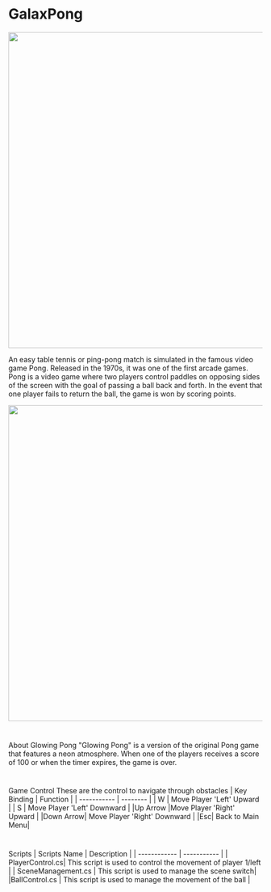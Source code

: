 # GalaxPong

<img width="625"  src="https://github.com/SteveCun/Project-2DPong-GalaxPong-Github/assets/125948499/3363f365-aca7-4c22-a25f-08d7d5a50fd6">

An easy table tennis or ping-pong match is simulated in the famous video game Pong. Released in the 1970s, it was one of the first arcade games. Pong is a video game where two players control paddles on opposing sides of the screen with the goal of passing a ball back and forth. In the event that one player fails to return the ball, the game is won by scoring points.


<img width="625"  src="https://github.com/SteveCun/Project-2DPong-GalaxPong-Github/assets/125948499/43508800-32e6-4f34-b046-b65feb8403f6">

#

About Glowing Pong 
"Glowing Pong" is a version of the original Pong game that features a neon atmosphere. When one of the players receives a score of 100 or when the timer expires, the game is over.


#

Game Control
These are the control to navigate through obstacles
| Key Binding | Function |
| ----------- | -------- |
| W | Move Player 'Left' Upward |
| S | Move Player 'Left' Downward |
|Up Arrow |Move Player 'Right' Upward |
|Down Arrow| Move Player 'Right' Downward |
|Esc|	Back to Main Menu|


#

Scripts
| Scripts Name | Description |
| ------------ | ----------- |
| PlayerControl.cs| This script is used to control the movement of player 1/left |
| SceneManagement.cs | This script is used to manage the scene switch|
|BallControl.cs | This script is used to manage the movement of the ball |

